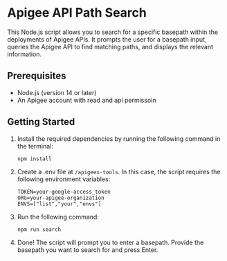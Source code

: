 # Apigee API Path Search

This Node.js script allows you to search for a specific basepath within the deployments of Apigee APIs. It prompts the user for a basepath input, queries the Apigee API to find matching paths, and displays the relevant information.

## Prerequisites

- Node.js (version 14 or later)
- An Apigee account with read and api permissoin

## Getting Started

1. Install the required dependencies by running the following command in the terminal:
   ```
   npm install
    ```

2. Create a .env file at `/apigeex-tools`. In this case, the script requires the following environment variables:
    ```
    TOKEN=your-google-access_token
    ORG=your-apigee-organization
    ENVS=["list","your","envs"]
    ```
3. Run the following command:
    ```
    npm run search
    ```
4. Done! The script will prompt you to enter a basepath. Provide the basepath you want to search for and press Enter.
